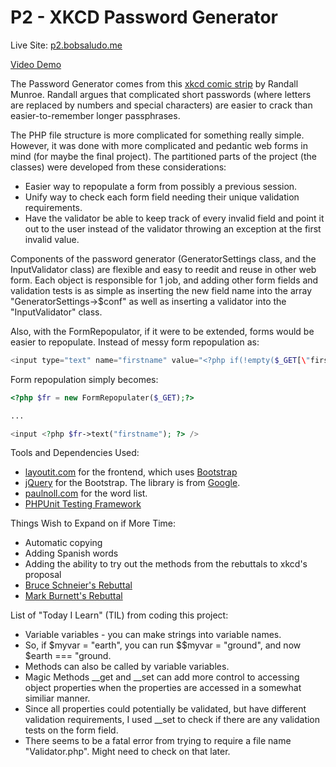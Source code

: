 # P2 - XKCD Password Generator

Live Site: [p2.bobsaludo.me](http://p2.bobsaludo.me)


[Video Demo](https://youtu.be/3IGlKvP92jw)

The Password Generator comes from this [xkcd comic strip](http://xkcd.com/936/) by Randall Munroe. Randall argues that complicated short passwords (where letters are replaced by numbers and special characters) are easier to crack than easier-to-remember longer passphrases.

The PHP file structure is more complicated for something really simple. However, it was done with more complicated and pedantic web forms in mind (for maybe the final project). The partitioned parts of the project (the classes) were developed from these considerations:

* Easier way to repopulate a form from possibly a previous session.
* Unify way to check each form field needing their unique validation requirements.
* Have the validator be able to keep track of every invalid field and point it out to the user instead of the validator throwing an exception at the first invalid value.

Components of the password generator (GeneratorSettings class, and the InputValidator class) are flexible and easy to reedit and reuse in other web form. Each object is responsible for 1 job, and adding other form fields and validation tests is as simple as inserting the new field name into the array "GeneratorSettings->$conf" as well as inserting a validator into the "InputValidator" class.

Also, with the FormRepopulator, if it were to be extended, forms would be easier to repopulate. Instead of messy form repopulation as:

```php
<input type="text" name="firstname" value="<?php if(!empty($_GET[\"firstname\"])) echo $_GET[\"firstname\"];" ?> />
```

Form repopulation simply becomes:

```php
<?php $fr = new FormRepopulater($_GET);?>

...

<input <?php $fr->text("firstname"); ?> />
```

Tools and Dependencies Used:
* [layoutit.com](http://www.layoutit.com/) for the frontend, which uses [Bootstrap](http://getbootstrap.com/)
* [jQuery](https://jquery.com/) for the Bootstrap. The library is from [Google](https://developers.google.com/speed/libraries/).
* [paulnoll.com](http://www.paulnoll.com/Books/Clear-English/words-01-02-hundred.html) for the word list.
* [PHPUnit Testing Framework](https://phpunit.de/) 
 
Things Wish to Expand on if More Time:
* Automatic copying
* Adding Spanish words
* Adding the ability to try out the methods from the rebuttals to xkcd's proposal
 * [Bruce Schneier's Rebuttal](https://www.schneier.com/blog/archives/2014/03/choosing_secure_1.html#!s!xkcd)
 * [Mark Burnett's Rebuttal](https://web.archive.org/web/20150319220514/https://xato.net/passwords/analyzing-the-xkcd-comic/#.VsWoSpMrLUI)

List of "Today I Learn" (TIL) from coding this project:
* Variable variables - you can make strings into variable names.
 * So, if $myvar = "earth", you can run $$myvar = "ground", and now $earth === "ground.
* Methods can also be called by variable variables.
* Magic Methods __get and __set can add more control to accessing object properties when the properties are accessed in a somewhat similiar manner.
 * Since all properties could potentially be validated, but have different validation requirements, I used __set to check if there are any validation tests on the form field.
* There seems to be a fatal error from trying to require a file name "Validator.php". Might need to check on that later.


